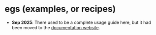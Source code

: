 # egs (examples, or recipes)

- **Sep 2025**: There used to be a complete usage guide here, but it had been moved to the [documentation website](https://unilight.github.io/sheet/).